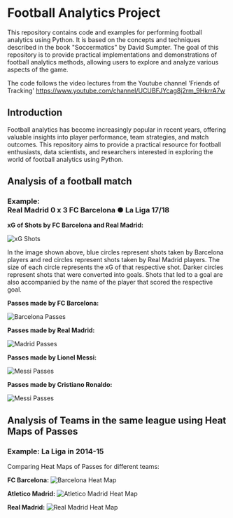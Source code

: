 # Football Analytics Project
This repository contains code and examples for performing football analytics using Python. It is based on the concepts and techniques described in the book "Soccermatics" by David Sumpter. The goal of this repository is to provide practical implementations and demonstrations of football analytics methods, allowing users to explore and analyze various aspects of the game.

The code follows the video lectures from the Youtube channel 'Friends of Tracking'
https://www.youtube.com/channel/UCUBFJYcag8j2rm_9HkrrA7w

## Introduction

Football analytics has become increasingly popular in recent years, offering valuable insights into player performance, team strategies, and match outcomes. This repository aims to provide a practical resource for football enthusiasts, data scientists, and researchers interested in exploring the world of football analytics using Python.

## Analysis of a football match

### Example: <br /> Real Madrid 0 x 3 FC Barcelona ● La Liga 17/18

**xG of Shots by FC Barcelona and Real Madrid:** <br />

![xG Shots](https://github.com/AnshChoudhary/Football-Analytics/blob/main/Outputs/El-Clasico/xGShots.png)

In the image shown above, blue circles represent shots taken by Barcelona players and red circles represent shots taken by Real Madrid players. The size of each circle represents the xG of that respective shot. Darker circles represent shots that were converted into goals. Shots that led to a goal are also accompanied by the name of the player that scored the respective goal.

**Passes made by FC Barcelona:** <br />

![Barcelona Passes](https://github.com/AnshChoudhary/Football-Analytics/blob/main/Outputs/El-Clasico/BarcelonaPasses.png)

**Passes made by Real Madrid:** <br />

![Madrid Passes](https://github.com/AnshChoudhary/Football-Analytics/blob/main/Outputs/El-Clasico/RealMadridPasses.png)

**Passes made by Lionel Messi:** <br />

![Messi Passes](https://github.com/AnshChoudhary/Football-Analytics/blob/main/Outputs/El-Clasico/Passes-Messi.png)

**Passes made by Cristiano Ronaldo:** <br />

![Messi Passes](https://github.com/AnshChoudhary/Football-Analytics/blob/main/Outputs/El-Clasico/Passes-Ronaldo.png)

## Analysis of Teams in the same league using Heat Maps of Passes

### Example: La Liga in 2014-15
Comparing Heat Maps of Passes for different teams:

**FC Barcelona:**
![Barcelona Heat Map](https://github.com/AnshChoudhary/Football-Analytics/blob/main/Outputs/LaLiga(14-15)/HeatMaps-Teams/BarcelonaHeatMap.png)

**Atletico Madrid:**
![Atletico Madrid Heat Map](https://github.com/AnshChoudhary/Football-Analytics/blob/main/Outputs/LaLiga(14-15)/HeatMaps-Teams/AtleticoMadridHeatMap.png)

**Real Madrid:**
![Real Madrid Heat Map](https://github.com/AnshChoudhary/Football-Analytics/blob/main/Outputs/LaLiga(14-15)/HeatMaps-Teams/RealMadridHeatMap.png)
